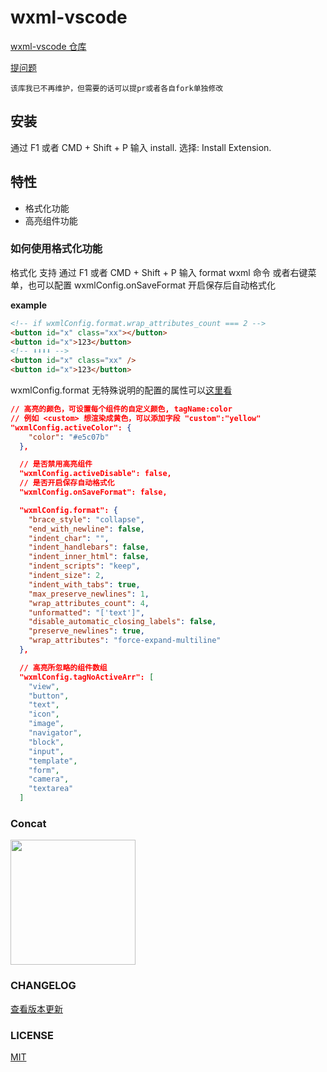# wxml-vscode

[wxml-vscode 仓库](https://github.com/cnyballk/wxml-vscode)

[提问题](https://github.com/cnyballk/wxml-vscode/issues)

    该库我已不再维护，但需要的话可以提pr或者各自fork单独修改

## 安装

通过 F1 或者 CMD + Shift + P 输入 install. 选择: Install Extension.

## 特性

- 格式化功能
- 高亮组件功能

### 如何使用格式化功能

格式化 支持 通过 F1 或者 CMD + Shift + P 输入 format wxml 命令 或者右键菜单，也可以配置 wxmlConfig.onSaveFormat 开启保存后自动格式化

**example**

```html
<!-- if wxmlConfig.format.wrap_attributes_count === 2 -->
<button id="x" class="xx"></button>
<button id="x">123</button>
<!-- ⬇⬇⬇⬇ -->
<button id="x" class="xx" />
<button id="x">123</button>
```

wxmlConfig.format 无特殊说明的配置的属性可以[这里看](https://github.com/beautify-web/js-beautify)

```json
// 高亮的颜色，可设置每个组件的自定义颜色, tagName:color
// 例如 <custom> 想渲染成黄色，可以添加字段 "custom":"yellow"
"wxmlConfig.activeColor": {
    "color": "#e5c07b"
  },

  // 是否禁用高亮组件
  "wxmlConfig.activeDisable": false,
  // 是否开启保存自动格式化
  "wxmlConfig.onSaveFormat": false,

  "wxmlConfig.format": {
    "brace_style": "collapse",
    "end_with_newline": false,
    "indent_char": "",
    "indent_handlebars": false,
    "indent_inner_html": false,
    "indent_scripts": "keep",
    "indent_size": 2,
    "indent_with_tabs": true,
    "max_preserve_newlines": 1,
    "wrap_attributes_count": 4,
    "unformatted": "['text']",
    "disable_automatic_closing_labels": false,
    "preserve_newlines": true,
    "wrap_attributes": "force-expand-multiline"
  },

  // 高亮所忽略的组件数组
  "wxmlConfig.tagNoActiveArr": [
    "view",
    "button",
    "text",
    "icon",
    "image",
    "navigator",
    "block",
    "input",
    "template",
    "form",
    "camera",
    "textarea"
  ]
```

### Concat

<img width="200" src="https://raw.githubusercontent.com/phonycode/wenaox/master/assets/WechatIMG2.jpeg">

### CHANGELOG

[查看版本更新](https://github.com/cnyballk/wxml-vscode/blob/master/CHANGELOG.md)

### LICENSE

[MIT](https://github.com/cnyballk/wxml-vscode/blob/master/LICENSE)
